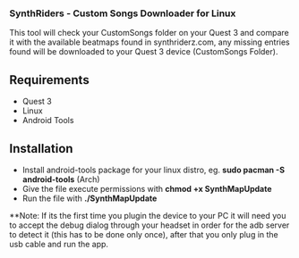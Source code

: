 ### SynthRiders - Custom Songs Downloader for Linux
This tool will check your CustomSongs folder on your Quest 3 and compare it with the available beatmaps found in synthriderz.com, any missing entries found will be downloaded to your Quest 3 device (CustomSongs Folder).

## Requirements
- Quest 3
- Linux
- Android Tools
  
## Installation
- Install android-tools package for your linux distro, eg. **sudo pacman -S android-tools** (Arch)
- Give the file execute permissions with **chmod +x SynthMapUpdate**
- Run the file with **./SynthMapUpdate**

**Note: If its the first time you plugin the device to your PC it will need you to accept the debug dialog through your headset in order for the adb server to detect it (this has to be done only once), after that you only plug in the usb cable and run the app. 
